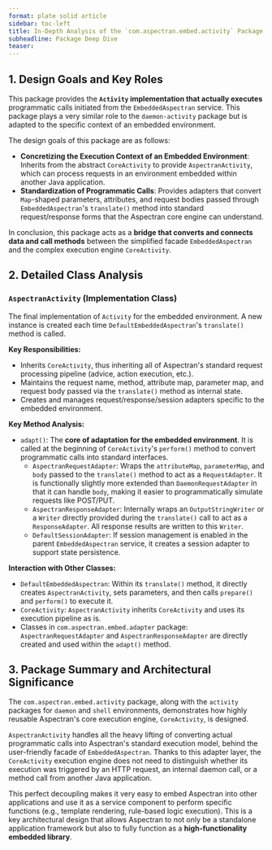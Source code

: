 ```yaml
---
format: plate solid article
sidebar: toc-left
title: In-Depth Analysis of the `com.aspectran.embed.activity` Package
subheadline: Package Deep Dive
teaser:
---
```


## 1. Design Goals and Key Roles

This package provides the **`Activity` implementation that actually executes** programmatic calls initiated from the `EmbeddedAspectran` service. This package plays a very similar role to the `daemon-activity` package but is adapted to the specific context of an embedded environment.

The design goals of this package are as follows:

-   **Concretizing the Execution Context of an Embedded Environment**: Inherits from the abstract `CoreActivity` to provide `AspectranActivity`, which can process requests in an environment embedded within another Java application.
-   **Standardization of Programmatic Calls**: Provides adapters that convert `Map`-shaped parameters, attributes, and request bodies passed through `EmbeddedAspectran`'s `translate()` method into standard request/response forms that the Aspectran core engine can understand.

In conclusion, this package acts as a **bridge that converts and connects data and call methods** between the simplified facade `EmbeddedAspectran` and the complex execution engine `CoreActivity`.

## 2. Detailed Class Analysis

### `AspectranActivity` (Implementation Class)

The final implementation of `Activity` for the embedded environment. A new instance is created each time `DefaultEmbeddedAspectran`'s `translate()` method is called.

**Key Responsibilities:**
-   Inherits `CoreActivity`, thus inheriting all of Aspectran's standard request processing pipeline (advice, action execution, etc.).
-   Maintains the request name, method, attribute map, parameter map, and request body passed via the `translate()` method as internal state.
-   Creates and manages request/response/session adapters specific to the embedded environment.

**Key Method Analysis:**
-   `adapt()`: The **core of adaptation for the embedded environment**. It is called at the beginning of `CoreActivity`'s `perform()` method to convert programmatic calls into standard interfaces.
    -   `AspectranRequestAdapter`: Wraps the `attributeMap`, `parameterMap`, and `body` passed to the `translate()` method to act as a `RequestAdapter`. It is functionally slightly more extended than `DaemonRequestAdapter` in that it can handle `body`, making it easier to programmatically simulate requests like POST/PUT.
    -   `AspectranResponseAdapter`: Internally wraps an `OutputStringWriter` or a `Writer` directly provided during the `translate()` call to act as a `ResponseAdapter`. All response results are written to this `Writer`.
    -   `DefaultSessionAdapter`: If session management is enabled in the parent `EmbeddedAspectran` service, it creates a session adapter to support state persistence.

**Interaction with Other Classes:**
-   `DefaultEmbeddedAspectran`: Within its `translate()` method, it directly creates `AspectranActivity`, sets parameters, and then calls `prepare()` and `perform()` to execute it.
-   `CoreActivity`: `AspectranActivity` inherits `CoreActivity` and uses its execution pipeline as is.
-   Classes in `com.aspectran.embed.adapter` package: `AspectranRequestAdapter` and `AspectranResponseAdapter` are directly created and used within the `adapt()` method.

## 3. Package Summary and Architectural Significance

The `com.aspectran.embed.activity` package, along with the `activity` packages for `daemon` and `shell` environments, demonstrates how highly reusable Aspectran's core execution engine, `CoreActivity`, is designed.

`AspectranActivity` handles all the heavy lifting of converting actual programmatic calls into Aspectran's standard execution model, behind the user-friendly facade of `EmbeddedAspectran`. Thanks to this adapter layer, the `CoreActivity` execution engine does not need to distinguish whether its execution was triggered by an HTTP request, an internal daemon call, or a method call from another Java application.

This perfect decoupling makes it very easy to embed Aspectran into other applications and use it as a service component to perform specific functions (e.g., template rendering, rule-based logic execution). This is a key architectural design that allows Aspectran to not only be a standalone application framework but also to fully function as a **high-functionality embedded library**.
